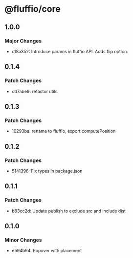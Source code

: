 # @fluffio/core

## 1.0.0

### Major Changes

- c18a352: Introduce params in fluffio API. Adds flip option.

## 0.1.4

### Patch Changes

- dd7abe9: refactor utils

## 0.1.3

### Patch Changes

- 10293ba: rename to fluffio, export computePosition

## 0.1.2

### Patch Changes

- 5141396: Fix types in package.json

## 0.1.1

### Patch Changes

- b83cc2d: Update publish to exclude src and include dist

## 0.1.0

### Minor Changes

- e594b64: Popover with placement
